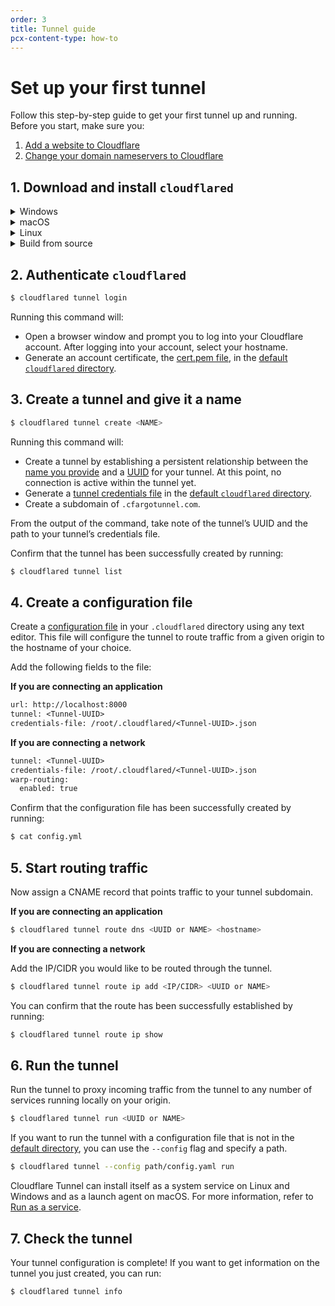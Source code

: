 ```yaml
---
order: 3
title: Tunnel guide
pcx-content-type: how-to
---
```


# Set up your first tunnel

Follow this step-by-step guide to get your first tunnel up and running. Before you start, make sure you:

1. [Add a website to Cloudflare](https://support.cloudflare.com/hc/en-us/articles/201720164-Creating-a-Cloudflare-account-and-adding-a-website)
1. [Change your domain nameservers to Cloudflare](https://support.cloudflare.com/hc/en-us/articles/205195708)

## 1. Download and install `cloudflared`

<details>
<summary>Windows</summary>
<div>

First, download `cloudflared` on your machine. Visit the [downloads](/connections/connect-apps/install-and-setup/installation) page to find the right package for your OS.

Next, rename the executable to `cloudflared.exe`, and then open PowerShell. Change directory to your Downloads folder and run `.\cloudflared.exe --version`. It should output the version of `cloudflared`. Note that `cloudflared.exe` could be `cloudflared-windows-amd64.exe` or `cloudflared-windows-386.exe` if you haven't renamed it.

Replace the path in the example with the specifics of your Downloads directory:

```text
PS C:\Users\Administrator\Downloads\cloudflared-stable-windows-amd64> .\cloudflared.exe --version
```

</div>
</details>

<details>
<summary>macOS</summary>
<div>

The first step to creating a tunnel is to download and install `cloudflared` on your machine.

```sh
$ brew install cloudflare/cloudflare/cloudflared
```

Alternatively, you can [download the latest Darwin amd64 release](/connections/connect-apps/install-and-setup/installation) directly.

</div>
</details>

<details>
<summary>Linux</summary>
<div>

First, download `cloudflared` on your machine. Visit the [downloads](/connections/connect-apps/install-and-setup/installation) page to find the right package for your OS.

Next, install `cloudflared`.

### .deb install

Use the deb package manager to install `cloudflared` on compatible machines. `amd64 / x86-64` is used in this example.

```sh
$ wget -q https://github.com/cloudflare/cloudflared/releases/latest/download/cloudflared-linux-amd64.deb dpkg -i cloudflared-linux-amd64.deb
```

### ​.rpm install

Use the rpm package manager to install `cloudflared` on compatible machines. `amd64 / x86-64` is used in this example.

```sh
$ wget -q https://github.com/cloudflare/cloudflared/releases/latest/download/cloudflared-linux-x86_64.rpm
```

</div>
</details>

<details>
<summary>Build from source</summary>
<div>

You can also build the latest version of `cloudflared` from source with the following steps.

```sh
$ git clone https://github.com/cloudflare/cloudflared.git
$ cd cloudflared
$ make cloudflared
$ go install github.com/cloudflare/cloudflared/cmd/cloudflared
```

Depending on where you installed `cloudflared`, you can move it to a known path as well.

```bash
mv /root/cloudflared/cloudflared /usr/bin/cloudflared
```

</div>
</details>

## 2. Authenticate `cloudflared`

```bash
$ cloudflared tunnel login
```

Running this command will:

- Open a browser window and prompt you to log into your Cloudflare account. After logging into your account, select your hostname.
- Generate an account certificate, the [cert.pem file](/connections/connect-apps/install-and-setup/tunnel-useful-terms#cert-pem), in the [default `cloudflared` directory](/connections/connect-apps/install-and-setup/tunnel-useful-terms#default-cloudflared-directory).

## 3. Create a tunnel and give it a name

```bash
$ cloudflared tunnel create <NAME>
```

Running this command will:

- Create a tunnel by establishing a persistent relationship between the [name you provide](/connections/connect-apps/install-and-setup/tunnel-useful-terms#tunnel-name) and a [UUID](/connections/connect-apps/install-and-setup/tunnel-useful-terms#tunnel-uuid) for your tunnel. At this point, no connection is active within the tunnel yet.
- Generate a [tunnel credentials file](/connections/connect-apps/install-and-setup/tunnel-useful-terms#credentials-file) in the [default `cloudflared` directory](/connections/connect-apps/install-and-setup/tunnel-useful-terms#default-cloudflared-directory).
- Create a subdomain of `.cfargotunnel.com`.

From the output of the command, take note of the tunnel’s UUID and the path to your tunnel’s credentials file.

Confirm that the tunnel has been successfully created by running:

```bash
$ cloudflared tunnel list
```

## 4. Create a configuration file

Create a [configuration file](/connections/connect-apps/install-and-setup/tunnel-useful-terms#configuration-file) in your `.cloudflared` directory using any text editor. This file will configure the tunnel to route traffic from a given origin to the hostname of your choice.

Add the following fields to the file:

**If you are connecting an application**

```txt
url: http://localhost:8000
tunnel: <Tunnel-UUID>
credentials-file: /root/.cloudflared/<Tunnel-UUID>.json
```

**If you are connecting a network**

```txt
tunnel: <Tunnel-UUID>
credentials-file: /root/.cloudflared/<Tunnel-UUID>.json
warp-routing:
  enabled: true
```

Confirm that the configuration file has been successfully created by running:

```bash
$ cat config.yml
```

## 5. Start routing traffic

Now assign a CNAME record that points traffic to your tunnel subdomain.

**If you are connecting an application**

```bash
$ cloudflared tunnel route dns <UUID or NAME> <hostname>
```

**If you are connecting a network**

Add the IP/CIDR you would like to be routed through the tunnel.

```bash
$ cloudflared tunnel route ip add <IP/CIDR> <UUID or NAME>
```

You can confirm that the route has been successfully established by running:

```bash
$ cloudflared tunnel route ip show
```

## 6. Run the tunnel

Run the tunnel to proxy incoming traffic from the tunnel to any number of services running locally on your origin.

```bash
$ cloudflared tunnel run <UUID or NAME>
```

If you want to run the tunnel with a configuration file that is not in the [default directory](/connections/connect-apps/configuration/configuration-file#storing-a-configuration-file), you can use the `--config` flag and specify a path.

```bash
$ cloudflared tunnel --config path/config.yaml run
```

<Aside>

Cloudflare Tunnel can install itself as a system service on Linux and Windows and as a launch agent on macOS. For more information, refer to [Run as a service](/connections/connect-apps/run-tunnel/run-as-service).

</Aside>

## 7. Check the tunnel

Your tunnel configuration is complete! If you want to get information on the tunnel you just created, you can run:

```bash
$ cloudflared tunnel info
```
